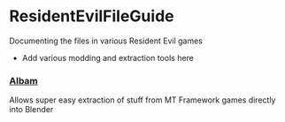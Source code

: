 # ResidentEvilFileGuide
Documenting the files in various Resident Evil games
* Add various modding and extraction tools here
### [Albam](https://github.com/Brachi/albam)
Allows super easy extraction of stuff from MT Framework games directly into Blender
